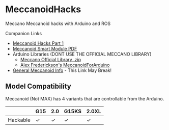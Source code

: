 # MeccanoidHacks
 Meccano Meccanoid hacks with Arduino and ROS
 
 Companion Links
- [Meccanoid Hacks Part 1](https://mrsiefensrobotemporium.com/blogs/2022/October/meccanoidHackspt1.html?)  
- [Meccanoid Smart Module PDF](https://mrsiefensrobotemporium.com/downloads/Meccano_SmartModuleProtocols_2015.pdf) 
- Arduino Libraries (DONT USE THE OFFICIAL MECCANO LIBRARY)
  - [Meccano Official Library .zip](https://mrsiefensrobotemporium.com/downloads/meccanoid-library.zip)
  - [Alex Frederickson's MeccanoidForArduino](https://github.com/alexfrederiksen/MeccanoidForArduino)  
- [General Meccanoid Info](http://intl.meccano.com/meccanoid-about) - This Link May Break!

## Model Compatibility

Meccanoid (Not MAX) has 4 variants that are controllable from the Arduino. 

|                |G15                          |2.0                        |G15KS                          |2.0XL                        |
|----------------|-------------------------------|-----------------------------|-------------------------------|-----------------------------|
|Hackable|✓            |✓            |✓      |✓            |
 
